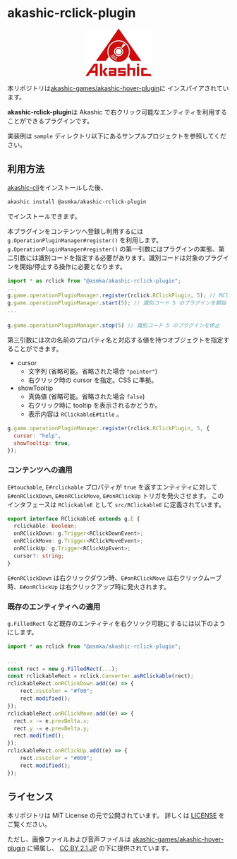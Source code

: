 # akashic-rclick-plugin

<p align="center">
  <img src="https://github.com/asmka/akashic-rclick-plugin/blob/master/img/akashic.png"/>
</p>

本リポジトリは[akashic-games/akashic-hover-plugin](https://github.com/akashic-games/akashic-hover-plugin)に
インスパイアされています。

**akashic-rclick-plugin**は Akashic で右クリック可能なエンティティを利用することができるプラグインです。

実装例は `sample` ディレクトリ以下にあるサンプルプロジェクトを参照してください。

## 利用方法

[akashic-cli](https://github.com/akashic-games/akashic-cli)をインストールした後、

```sh
akashic install @asmka/akashic-rclick-plugin
```

でインストールできます。

本プラグインをコンテンツへ登録し利用するには `g.OperationPluginManager#register()` を利用します。
`g.OperationPluginManager#register()` の第一引数にはプラグインの実態、第二引数には識別コードを指定する必要があります。識別コードは対象のプラグインを開始/停止する操作に必要となります。

```javascript
import * as rclick from "@asmka/akashic-rclick-plugin";
...
g.game.operationPluginManager.register(rclick.RClickPlugin, 5); // RClickPlugin を 識別コード 5 で 登録
g.game.operationPluginManager.start(5); // 識別コード 5 のプラグインを開始
...

g.game.operationPluginManager.stop(5) // 識別コード 5 のプラグインを停止
```

第三引数には次の名前のプロパティ名と対応する値を持つオブジェクトを指定することができます。

- cursor
  - 文字列 (省略可能。省略された場合 `"pointer"`)
  - 右クリック時の cursor を指定。CSS に準拠。
- showTooltip
  - 真偽値 (省略可能。省略された場合 `false`)
  - 右クリック時に tooltip を表示されるかどうか。
  - 表示内容は `RClickableE#title` 。

```javascript
g.game.operationPluginManager.register(rclick.RClickPlugin, 5, {
  cursor: "help",
  showTooltip: true,
});
```

### コンテンツへの適用

`E#touchable`, `E#rclickable` プロパティが `true` を返すエンティティに対して `E#onRClickDown`, `E#onRClickMove`, `E#onRClickUp` トリガを発火させます。
このインタフェースは `RClickableE` として `src/RClickableE` に定義されています。

```typescript
export interface RClickableE extends g.E {
  rclickable: boolean;
  onRClickDown: g.Trigger<RClickDownEvent>;
  onRClickMove: g.Trigger<RClickMoveEvent>;
  onRClickUp: g.Trigger<RClickUpEvent>;
  cursor?: string;
}
```

`E#onRClickDown` は右クリックダウン時、`E#onRClickMove` は右クリックムーブ時、`E#onRClickUp` は右クリックアップ時に発火されます。

### 既存のエンティティへの適用

`g.FilledRect` など既存のエンティティを右クリック可能にするには以下のようにします。

```javascript
import * as rclick from "@asmka/akashic-rclick-plugin";

...
const rect = new g.FilledRect(...);
const rclickableRect = rclick.Converter.asRClickable(rect);
rclickableRect.onRClickDown.add((e) => {
	rect.cssColor = "#f00";
	rect.modified();
});
rclickableRect.onRClickMove.add((e) => {
  rect.x -= e.prevDelta.x;
  rect.y -= e.prevDelta.y;
  rect.modified();
});
rclickableRect.onRClickUp.add((e) => {
	rect.cssColor = "#000";
	rect.modified();
});
```

## ライセンス

本リポジトリは MIT License の元で公開されています。
詳しくは [LICENSE](https://github.com/asmka/akashic-rclick-plugin/blob/master/LICENSE) をご覧ください。

ただし、画像ファイルおよび音声ファイルは
[akashic-games/akashic-hover-plugin](https://github.com/akashic-games/akashic-hover-plugin) に帰属し、
[CC BY 2.1 JP](https://creativecommons.org/licenses/by/2.1/jp/) の下に提供されています。
